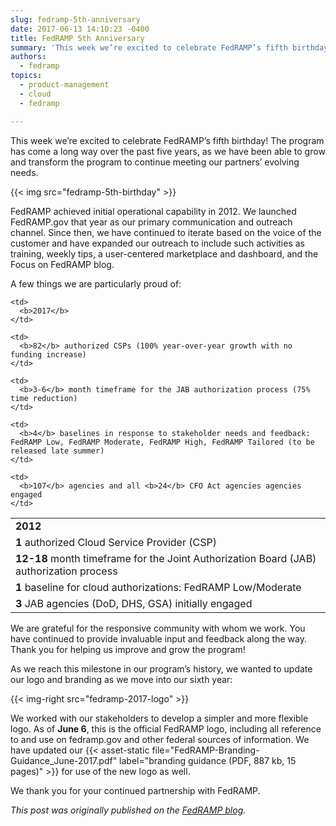 ```yaml
---
slug: fedramp-5th-anniversary
date: 2017-06-13 14:10:23 -0400
title: FedRAMP 5th Anniversary
summary: 'This week we’re excited to celebrate FedRAMP’s fifth birthday! The program has come a long way over the past five years, as we have been able to grow and transform the program to continue meeting our partners’ evolving needs. FedRAMP'
authors:
  - fedramp
topics:
  - product-management
  - cloud
  - fedramp

---
```


This week we’re excited to celebrate FedRAMP’s fifth birthday! The program has come a long way over the past five years, as we have been able to grow and transform the program to continue meeting our partners’ evolving needs.

{{< img src="fedramp-5th-birthday" >}}

FedRAMP achieved initial operational capability in 2012. We launched FedRAMP.gov that year as our primary communication and outreach channel. Since then, we have continued to iterate based on the voice of the customer and have expanded our outreach to include such activities as training, weekly tips, a user-centered marketplace and dashboard, and the Focus on FedRAMP blog.

A few things we are particularly proud of:

<table>
  <tr>
    <td>
      <b>2012</b>
    </td>
    
    <td>
      <b>2017</b>
    </td>
  </tr>
  
  <tr>
    <td>
      <b>1</b> authorized Cloud Service Provider (CSP)
    </td>
    
    <td>
      <b>82</b> authorized CSPs (100% year-over-year growth with no funding increase)
    </td>
  </tr>
  
  <tr>
    <td>
      <b>12-18</b> month timeframe for the Joint Authorization Board (JAB) authorization process
    </td>
    
    <td>
      <b>3-6</b> month timeframe for the JAB authorization process (75% time reduction)
    </td>
  </tr>
  
  <tr>
    <td>
      <b>1</b> baseline for cloud authorizations: FedRAMP Low/Moderate
    </td>
    
    <td>
      <b>4</b> baselines in response to stakeholder needs and feedback: FedRAMP Low, FedRAMP Moderate, FedRAMP High, FedRAMP Tailored (to be released late summer)
    </td>
  </tr>
  
  <tr>
    <td>
      <b>3</b> JAB agencies (DoD, DHS, GSA) initially engaged
    </td>
    
    <td>
      <b>107</b> agencies and all <b>24</b> CFO Act agencies agencies engaged
    </td>
  </tr>
</table>

We are grateful for the responsive community with whom we work. You have continued to provide invaluable input and feedback along the way. Thank you for helping us improve and grow the program!

As we reach this milestone in our program’s history, we wanted to update our logo and branding as we move into our sixth year:

{{< img-right src="fedramp-2017-logo" >}}

We worked with our stakeholders to develop a simpler and more flexible logo. As of **June 6**, this is the official FedRAMP logo, including all reference to and use on fedramp.gov and other federal sources of information. We have updated our {{< asset-static file="FedRAMP-Branding-Guidance_June-2017.pdf" label="branding guidance (PDF, 887 kb, 15 pages)" >}} for use of the new logo as well.

We thank you for your continued partnership with FedRAMP.

_This post was originally published on the [FedRAMP blog](https://www.fedramp.gov/blog/)._
